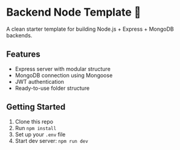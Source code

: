 # Backend Node Template 🚀

A clean starter template for building Node.js + Express + MongoDB backends.

## Features
- Express server with modular structure
- MongoDB connection using Mongoose
- JWT authentication
- Ready-to-use folder structure

## Getting Started
1. Clone this repo
2. Run `npm install`
3. Set up your `.env` file
4. Start dev server: `npm run dev`

